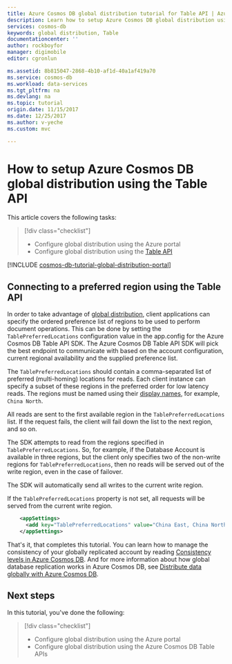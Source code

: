 ```yaml
---
title: Azure Cosmos DB global distribution tutorial for Table API | Azure
description: Learn how to setup Azure Cosmos DB global distribution using the Table API.
services: cosmos-db
keywords: global distribution, Table
documentationcenter: ''
author: rockboyfor
manager: digimobile
editor: cgronlun

ms.assetid: 8b815047-2868-4b10-af1d-40a1af419a70
ms.service: cosmos-db
ms.workload: data-services
ms.tgt_pltfrm: na
ms.devlang: na
ms.topic: tutorial
origin.date: 11/15/2017
ms.date: 12/25/2017
ms.author: v-yeche
ms.custom: mvc

---
```

# How to setup Azure Cosmos DB global distribution using the Table API

This article covers the following tasks: 

> [!div class="checklist"]
> * Configure global distribution using the Azure portal
> * Configure global distribution using the [Table API](table-introduction.md)

[!INCLUDE [cosmos-db-tutorial-global-distribution-portal](../../includes/cosmos-db-tutorial-global-distribution-portal.md)]

## Connecting to a preferred region using the Table API

In order to take advantage of [global distribution](distribute-data-globally.md), client applications can specify the ordered preference list of regions to be used to perform document operations. This can be done by setting the `TablePreferredLocations` configuration value in the app.config for the Azure Cosmos DB Table API SDK. The Azure Cosmos DB Table API SDK will pick the best endpoint to communicate with based on the account configuration, current regional availability and the supplied preference list.

The `TablePreferredLocations` should contain a comma-separated list of preferred (multi-homing) locations for reads. Each client instance can specify a subset of these regions in the preferred order for low latency reads. The regions must be named using their [display names](https://msdn.microsoft.com/library/azure/gg441293.aspx), for example, `China North`.

All reads are sent to the first available region in the `TablePreferredLocations` list. If the request fails, the client will fail down the list to the next region, and so on.

The SDK attempts to read from the regions specified in `TablePreferredLocations`. So, for example, if the Database Account is available in three regions, but the client only specifies two of the non-write regions for `TablePreferredLocations`, then no reads will be served out of the write region, even in the case of failover.

The SDK will automatically send all writes to the current write region.

If the `TablePreferredLocations` property is not set, all requests will be served from the current write region.

```xml
    <appSettings>
      <add key="TablePreferredLocations" value="China East, China North"/>           
    </appSettings>
```

That's it, that completes this tutorial. You can learn how to manage the consistency of your globally replicated account by reading [Consistency levels in Azure Cosmos DB](consistency-levels.md). And for more information about how global database replication works in Azure Cosmos DB, see [Distribute data globally with Azure Cosmos DB](distribute-data-globally.md).

## Next steps

In this tutorial, you've done the following:

> [!div class="checklist"]
> * Configure global distribution using the Azure portal
> * Configure global distribution using the Azure Cosmos DB Table APIs

<!--Update_Description: update meta properties, wording update -->